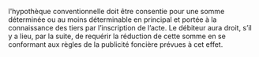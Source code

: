 l'hypothèque conventionnelle doit être consentie pour une somme déterminée ou
au moins déterminable en principal et portée à la connaissance des tiers par l’inscription de
l’acte. Le débiteur aura droit, s’il y a lieu, par la suite, de requérir la réduction de cette somme
en se conformant aux règles de la publicité foncière prévues à cet effet.